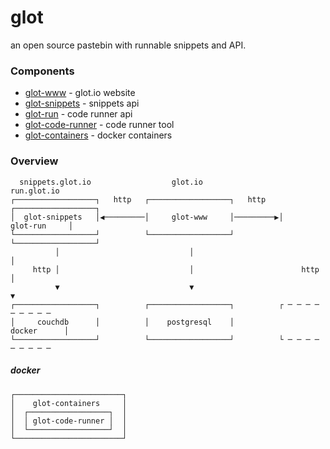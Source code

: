 # glot
an open source pastebin with runnable snippets and API.


### Components
- [glot-www](https://github.com/prasmussen/glot-www) - glot.io website
- [glot-snippets](https://github.com/prasmussen/glot-snippets) - snippets api
- [glot-run](https://github.com/prasmussen/glot-run) - code runner api
- [glot-code-runner](https://github.com/prasmussen/glot-code-runner) - code runner tool
- [glot-containers](https://github.com/prasmussen/glot-containers) - docker containers

### Overview
      snippets.glot.io                  glot.io                     run.glot.io
    ┌──────────────────┐   http   ┌──────────────────┐   http   ┌──────────────────┐
    │  glot-snippets   │◀─────────│     glot-www     │─────────▶│     glot-run     │
    └──────────────────┘          └──────────────────┘          └──────────────────┘
              │                             │                             │
         http │                             │                        http │
              ▼                             ▼                             ▼
    ┌──────────────────┐          ┌──────────────────┐          ┌ ─ ─ ─ ─ ─ ─ ─ ─ ─
    │     couchdb      │          │    postgresql    │                 docker      │
    └──────────────────┘          └──────────────────┘          └ ─ ─ ─ ─ ─ ─ ─ ─ ─


##### docker
    ┌────────────────────────┐
    │    glot-containers     │
    │  ┌──────────────────┐  │
    │  │ glot-code-runner │  │
    │  └──────────────────┘  │
    └────────────────────────┘
